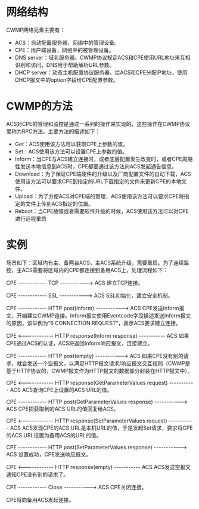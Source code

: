
# 网络结构
CWMP网络元素主要有：
- ACS：自动配置服务器，网络中的管理设备。
- CPE：用户端设备，网络中的被管理设备。
- DNS server：域名服务器。CWMP协议规定ACS和CPE使用URL地址来互相识别和访问，DNS用于帮助解析URL参数。
- DHCP server：动态主机配置协议服务器。给ACS和CPE分配IP地址，使用DHCP报文中的option字段给CPE配置参数。

# CWMP的方法
ACS对CPE的管理和监控是通过一系列的操作来实现的，这些操作在CWMP协议里称为RPC方法。主要方法的描述如下：
- Get：ACS使用该方法可以获取CPE上参数的值。
- Set：ACS使用该方法可以设置CPE上参数的值。
- Inform：当CPE与ACS建立连接时，或者底层配置发生改变时，或者CPE周期性发送本地信息到ACS时，CPE都要通过该方法向ACS发起通告信息。
- Download：为了保证CPE端硬件的升级以及厂商配置文件的自动下载，ACS使用该方法可以要求CPE到指定的URL下载指定的文件来更新CPE的本地文件。
- Upload：为了方便ACS对CPE端的管理，ACS使用该方法可以要求CPE将指定的文件上传到ACS指定的位置。
- Reboot：当CPE故障或者需要软件升级的时候，ACS使用该方法可以对CPE进行远程重启

# 实例

场景如下：区域内有主、备两台ACS，主ACS系统升级，需要重启。为了连续监控，主ACS需要将区域内的CPE都连接到备用ACS上，处理流程如下：

CPE ------------ TCP               -----------> ACS
建立TCP连接。

CPE ------------ SSL               -----------> ACS
SSL初始化，建立安全机制。

CPE ------------ HTTP post(Inform) -----------> ACS
CPE发送Inform报文，开始建立CWMP连接。Inform报文使用Eventcode字段描述发送Inform报文的原因，该举例为“6 CONNECTION REQUEST”，表示ACS要求建立连接。

CPE <------------ HTTP response(Inform response) ----------- ACS
如果CPE通过ACS的认证，ACS将返回Inform响应报文，连接建立。

CPE ------------ HTTP post(empty) -----------> ACS
如果CPE没有别的请求，就会发送一个空报文，以满足HTTP报文请求/响应报文交互规则（CWMP是基于HTTP协议的，CWMP报文作为HTTP报文的数据部分封装在HTTP报文中）。

CPE <------------ HTTP response(GetParameterValues request) ----------- ACS
ACS查询CPE上设置的ACS URL的值。

CPE ------------ HTTP post(GetParameterValues response) -----------> ACS
CPE把获取到的ACS URL的值回复给ACS。

CPE <------------ HTTP response(SetParameterValues request) ----------- ACS
ACS发现CPE的ACS URL是本机URL的值，于是发起Set请求，要求将CPE的ACS URL设置为备用ACS的URL的值。

CPE ------------ HTTP post(SetParameterValues response) -----------> ACS
设置成功，CPE发送响应报文。

CPE <------------ HTTP response(empty) ----------- ACS
ACS发送空报文通知CPE没有别的请求了。

CPE ------------ Close               -----------> ACS
CPE关闭连接。

CPE将向备用ACS发起连接。



